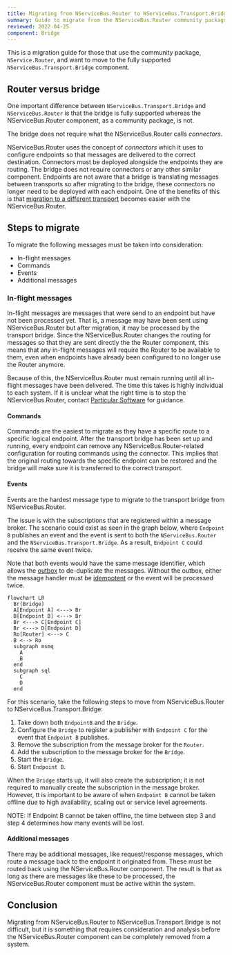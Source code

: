 ```yaml
---
title: Migrating from NServiceBus.Router to NServiceBus.Transport.Bridge
summary: Guide to migrate from the NServiceBus.Router community package to the transport bridge
reviewed: 2022-04-25
component: Bridge
---
```

This is a migration guide for those that use the community package, `NService.Router`, and want to move to the fully supported `NServiceBus.Transport.Bridge` component.

## Router versus bridge

One important difference between `NServiceBus.Transport.Bridge` and `NServiceBus.Router` is that the bridge is fully supported whereas the NServiceBus.Router component, as a community package, is not.

The bridge does not require what the NServiceBus.Router calls _connectors_.

NServiceBus.Router uses the concept of _connectors_ which it uses to configure endpoints so that messages are delivered to the correct destination. Connectors must be deployed alongside the endpoints they are routing. The bridge does not require connectors or any other similar component. Endpoints are not aware that a bridge is translating messages between transports so after migrating to the bridge, these connectors no longer need to be deployed with each endpoint. One of the benefits of this is that [migration to a different transport](scenarios.md) becomes easier with the NServiceBus.Router.

## Steps to migrate

To migrate the following messages must be taken into consideration:

- In-flight messages
- Commands
- Events
- Additional messages

### In-flight messages

In-flight messages are messages that were send to an endpoint but have not been processed yet. That is, a message may have been sent using NServiceBus.Router but after migration, it may be processed by the transport bridge. Since the NServiceBus.Router changes the routing for messages so that they are sent directly the the Router component, this means that any in-flight messages will require the Router to be available to them, even when endpoints have already been configured to no longer use the Router anymore.

Because of this, the NServiceBus.Router must remain running until all in-flight messages have been delivered. The time this takes is highly individual to each system. If it is unclear what the right time is to stop the NServiceBus.Router, contact [Particular Software](https://particular.net/contactus) for guidance.

#### Commands

Commands are the easiest to migrate as they have a specific route to a specific logical endpoint. After the transport bridge has been set up and running, every endpoint can remove any NServiceBus.Router-related configuration for routing commands using the connector. This implies that the original routing towards the specific endpoint can be restored and the bridge will make sure it is transferred to the correct transport.

#### Events

Events are the hardest message type to migrate to the transport bridge from NServiceBus.Router.

The issue is with the subscriptions that are registered within a message broker. The scenario could exist as seen in the graph below, where `Endpoint B` publishes an event and the event is sent to both the `NServiceBus.Router` and the `NServiceBus.Transport.Bridge`. As a result, `Endpoint C` could receive the same event twice.

Note that both events would have the same message identifier, which allows the [outbox](/nservicebus/outbox/) to de-duplicate the messages. Without the outbox, either the message handler must be [idempotent](/nservicebus/concepts/glossary.md#idempotence) or the event will be processed twice.

```mermaid
flowchart LR
  Br(Bridge)
  A[Endpoint A] <---> Br
  B[Endpoint B] <---> Br
  Br <---> C[Endpoint C]
  Br <---> D[Endpoint D]
  Ro[Router] <---> C
  B <--> Ro
  subgraph msmq
    A
    B
  end
  subgraph sql
    C
    D
  end
```

For this scenario, take the following steps to move from NServiceBus.Router to NServiceBus.Transport.Bridge:

1. Take down both `EndpointB` and the `Bridge`.
1. Configure the `Bridge` to register a publisher with `Endpoint C` for the event that `Endpoint B` publishes.
2. Remove the subscription from the message broker for the `Router`.
3. Add the subscription to the message broker for the `Bridge`.
4. Start the `Bridge`.
5. Start `Endpoint B`.

When the `Bridge` starts up, it will also create the subscription; it is not required to manually create the subscription in the message broker. However, tt is important to be aware of when `Endpoint B` cannot be taken offline due to high availability, scaling out or service level agreements.

NOTE: If Endpoint B cannot be taken offline, the time between step 3 and step 4 determines how many events will be lost.

#### Additional messages

There may be additional messages, like request/response messages, which route a message back to the endpoint it originated from. These must be routed back using the NServiceBus.Router component. The result is that as long as there are messages like these to be processed, the NServiceBus.Router component must be active within the system.

## Conclusion

Migrating from NServiceBus.Router to NServiceBus.Transport.Bridge is not difficult, but it is something that requires consideration and analysis before the NServiceBus.Router component can be completely removed from a system.
